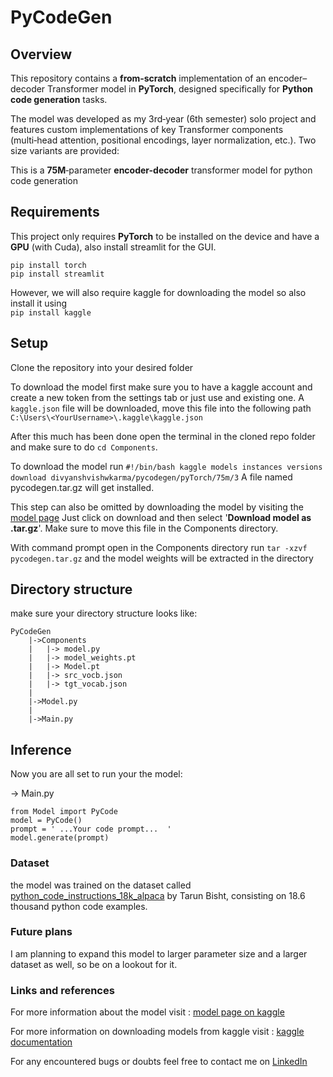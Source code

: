 # PyCodeGen

## Overview
This repository contains a **from‑scratch** implementation of an encoder–decoder Transformer model in **PyTorch**, designed specifically for **Python code generation** tasks. 

The model was developed as my 3rd‑year (6th semester) solo project and features custom implementations of key Transformer components (multi‑head attention, positional encodings, layer normalization, etc.). Two size variants are provided:

This is a **75M**‑parameter **encoder-decoder** transformer model for python code generation


## Requirements
This project only requires **PyTorch** to be installed on the device and have a **GPU** (with Cuda), also install streamlit for the GUI.

    pip install torch
    pip install streamlit

However, we will also require kaggle for downloading the model so also install it using   
`pip install kaggle`


## Setup

Clone the repository into your desired folder

To download the model first make sure you to have a kaggle account and create a new token from the settings tab or just use and existing one.
A `kaggle.json` file will be downloaded, move this file into the following path `C:\Users\<YourUsername>\.kaggle\kaggle.json
`

After this much has been done open the terminal in the cloned repo folder and make sure to do `cd Components`.

To download the model run 
    `#!/bin/bash kaggle models instances versions download divyanshvishwkarma/pycodegen/pyTorch/75m/3`
A file named pycodegen.tar.gz will get installed.


This step can also be omitted by downloading the model by visiting the [model page](https://www.kaggle.com/models/divyanshvishwkarma/pycodegen)
Just click on download and then select '**Download model as .tar.gz**'. Make sure to move this file in the Components directory.

With command prompt open in the Components directory run
 `tar -xzvf pycodegen.tar.gz` and the model weights will be extracted in the directory


## Directory structure


make sure your directory structure looks like:

    PyCodeGen
        |->Components
        |   |-> model.py
        |   |-> model_weights.pt
        |   |-> Model.pt
        |   |-> src_vocb.json
        |   |-> tgt_vocab.json
        |
        |->Model.py
        |
        |->Main.py


## Inference

Now you are all set to run your the model:

-> Main.py

    from Model import PyCode
    model = PyCode()
    prompt = ' ...Your code prompt...  '
    model.generate(prompt)


### Dataset
the model was trained on the dataset called [python_code_instructions_18k_alpaca]((https://huggingface.co/datasets/iamtarun/python_code_instructions_18k_alpaca))
by Tarun Bisht, consisting on 18.6 thousand python code examples. 

### Future plans

I am planning to expand this model to larger parameter size and a larger dataset as well, so be on a lookout for it.



### Links and references

For more information about the model visit : [model page on kaggle](https://www.kaggle.com/models/divyanshvishwkarma/pycodegen)

For more information on downloading models from kaggle visit : [kaggle documentation](https://www.kaggle.com/docs/models#kagglehub-download)

For any encountered bugs or doubts feel free to contact me on [LinkedIn](https://in.linkedin.com/in/divyanshvishwkarma)
